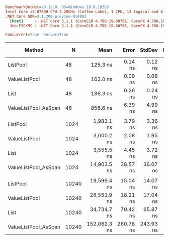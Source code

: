 ``` ini

BenchmarkDotNet=v0.12.0, OS=Windows 10.0.18363
Intel Core i7-8750H CPU 2.20GHz (Coffee Lake), 1 CPU, 12 logical and 6 physical cores
.NET Core SDK=3.1.200-preview-014883
  [Host]     : .NET Core 3.1.1 (CoreCLR 4.700.19.60701, CoreFX 4.700.19.60801), X64 RyuJIT
  Job-FICKMC : .NET Core 3.1.1 (CoreCLR 4.700.19.60701, CoreFX 4.700.19.60801), X64 RyuJIT

Concurrent=True  Server=True  

```
|               Method |     N |         Mean |     Error |    StdDev | Ratio | RatioSD | Rank |  Gen 0 | Gen 1 | Gen 2 | Allocated |
|--------------------- |------ |-------------:|----------:|----------:|------:|--------:|-----:|-------:|------:|------:|----------:|
|             ListPool |    48 |     125.3 ns |   0.14 ns |   0.12 ns |  0.67 |    0.00 |    1 | 0.0005 |     - |     - |      40 B |
|        ValueListPool |    48 |     163.0 ns |   0.09 ns |   0.08 ns |  0.87 |    0.00 |    2 |      - |     - |     - |         - |
|                 List |    48 |     186.3 ns |   0.26 ns |   0.24 ns |  1.00 |    0.00 |    3 | 0.0036 |     - |     - |     248 B |
| ValueListPool_AsSpan |    48 |     856.6 ns |   6.39 ns |   4.99 ns |  4.60 |    0.03 |    4 |      - |     - |     - |         - |
|                      |       |              |           |           |       |         |      |        |       |       |           |
|             ListPool |  1024 |   1,983.1 ns |   3.79 ns |   3.36 ns |  0.56 |    0.00 |    1 |      - |     - |     - |      40 B |
|        ValueListPool |  1024 |   3,000.2 ns |   2.08 ns |   1.95 ns |  0.84 |    0.00 |    2 |      - |     - |     - |         - |
|                 List |  1024 |   3,555.5 ns |   4.45 ns |   3.72 ns |  1.00 |    0.00 |    3 | 0.0610 |     - |     - |    4152 B |
| ValueListPool_AsSpan |  1024 |  14,903.5 ns |  38.57 ns |  36.07 ns |  4.19 |    0.01 |    4 |      - |     - |     - |         - |
|                      |       |              |           |           |       |         |      |        |       |       |           |
|             ListPool | 10240 |  19,599.4 ns |  15.04 ns |  14.07 ns |  0.56 |    0.00 |    1 |      - |     - |     - |      40 B |
|        ValueListPool | 10240 |  28,551.9 ns |  18.21 ns |  17.04 ns |  0.82 |    0.00 |    2 |      - |     - |     - |         - |
|                 List | 10240 |  34,734.7 ns |  70.42 ns |  65.87 ns |  1.00 |    0.00 |    3 | 0.6714 |     - |     - |   41016 B |
| ValueListPool_AsSpan | 10240 | 152,062.3 ns | 260.78 ns | 243.93 ns |  4.38 |    0.01 |    4 |      - |     - |     - |         - |
